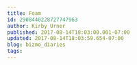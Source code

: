 ```yaml
---
title: Foam
id: 2908440228727747963
author: Kirby Urner
published: 2017-08-14T18:03:00.001-07:00
updated: 2017-08-14T18:03:59.654-07:00
blog: bizmo_diaries
tags: 
---
```


[](https://www.flickr.com/photos/kirbyurner/36407041582/in/dateposted-public/)

[](https://www.flickr.com/photos/kirbyurner/36407062022/in/dateposted-public/)